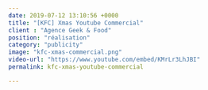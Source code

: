 ```yaml
---
date: 2019-07-12 13:10:56 +0000
title: "[KFC] Xmas Youtube Commercial"
client : "Agence Geek & Food"
position: "réalisation"
category: "publicity"
image: "kfc-xmas-commercial.png"
video-url: "https://www.youtube.com/embed/KMrLr3LhJBI"
permalink: kfc-xmas-youtube-commercial

---
```

